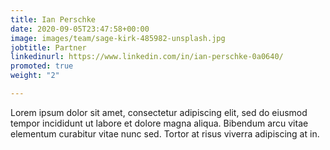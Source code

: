 ```yaml
---
title: Ian Perschke
date: 2020-09-05T23:47:58+00:00
image: images/team/sage-kirk-485982-unsplash.jpg
jobtitle: Partner
linkedinurl: https://www.linkedin.com/in/ian-perschke-0a0640/
promoted: true
weight: "2"

---
```

Lorem ipsum dolor sit amet, consectetur adipiscing elit, sed do eiusmod tempor incididunt ut labore et dolore magna aliqua. Bibendum arcu vitae elementum curabitur vitae nunc sed. Tortor at risus viverra adipiscing at in.